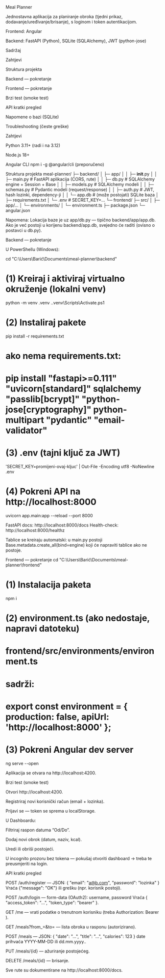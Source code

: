 Meal Planner

Jednostavna aplikacija za planiranje obroka (tjedni prikaz, dodavanje/uređivanje/brisanje), s loginom i token autentikacijom.

Frontend: Angular

Backend: FastAPI (Python), SQLite (SQLAlchemy), JWT (python-jose)

Sadržaj

Zahtjevi

Struktura projekta

Backend — pokretanje

Frontend — pokretanje

Brzi test (smoke test)

API kratki pregled

Napomene o bazi (SQLite)

Troubleshooting (česte greške)

Zahtjevi

Python 3.11+ (radi i na 3.12)

Node.js 18+

Angular CLI npm i -g @angular/cli (preporučeno)

Struktura projekta
meal-planner/
├─ backend/
│  ├─ app/
│  │  ├─ __init__.py
│  │  ├─ main.py            # FastAPI aplikacija (CORS, rute)
│  │  ├─ db.py              # SQLAlchemy engine + Session + Base
│  │  ├─ models.py          # SQLAlchemy modeli
│  │  ├─ schemas.py         # Pydantic modeli (request/response)
│  │  ├─ auth.py            # JWT, hash lozinki, dependency-ji
│  │  └─ app.db             # (može postojati) SQLite baza
│  ├─ requirements.txt
│  └─ .env                  # SECRET_KEY=...
└─ frontend/
   ├─ src/
   │  ├─ app/...
   │  └─ environments/
   │     └─ environment.ts
   ├─ package.json
   └─ angular.json


Napomena: Lokacija baze je uz app/db.py — tipično backend/app/app.db. Ako je već postoji u korijenu backend/app.db, svejedno će raditi (ovisno o postavci u db.py).

Backend — pokretanje

U PowerShellu (Windows):

cd "C:\Users\Barić\Documents\meal-planner\backend"

# (1) Kreiraj i aktiviraj virtualno okruženje (lokalni venv)
python -m venv .venv
.\.venv\Scripts\Activate.ps1

# (2) Instaliraj pakete
pip install -r requirements.txt
# ako nema requirements.txt:
# pip install "fastapi>=0.111" "uvicorn[standard]" sqlalchemy "passlib[bcrypt]" "python-jose[cryptography]" python-multipart "pydantic" "email-validator"

# (3) .env (tajni ključ za JWT)
'SECRET_KEY=promijeni-ovaj-kljuc' | Out-File -Encoding utf8 -NoNewline .env

# (4) Pokreni API na http://localhost:8000
uvicorn app.main:app --reload --port 8000


FastAPI docs: http://localhost:8000/docs
Health-check: http://localhost:8000/healthz

Tablice se kreiraju automatski: u main.py postoji Base.metadata.create_all(bind=engine) koji će napraviti tablice ako ne postoje.

Frontend — pokretanje
cd "C:\Users\Barić\Documents\meal-planner\frontend"

# (1) Instalacija paketa
npm i

# (2) environment.ts (ako nedostaje, napravi datoteku)
# frontend/src/environments/environment.ts
# sadrži:
# export const environment = { production: false, apiUrl: 'http://localhost:8000' };

# (3) Pokreni Angular dev server
ng serve --open


Aplikacija se otvara na http://localhost:4200.

Brzi test (smoke test)

Otvori http://localhost:4200.

Registriraj novi korisnički račun (email + lozinka).

Prijavi se — token se sprema u localStorage.

U Dashboardu:

Filtriraj raspon datuma “Od/Do”.

Dodaj novi obrok (datum, naziv, kcal).

Uredi ili obriši postojeći.

U incognito prozoru bez tokena — pokušaj otvoriti dashboard → treba te preusmjeriti na login.

API kratki pregled

POST /auth/register — JSON: { "email": "a@b.com", "password": "lozinka" }
Vraća {"message": "OK"} ili grešku (npr. korisnik postoji).

POST /auth/login — form-data (OAuth2): username, password
Vraća { "access_token": "...", "token_type": "bearer" }.

GET /me — vrati podatke o trenutnom korisniku (treba Authorization: Bearer <token>).

GET /meals?from_=&to= — lista obroka u rasponu (autorizirano).

POST /meals — JSON: { "date": "...", "title": "...", "calories": 123 }
date prihvaća YYYY-MM-DD ili dd.mm.yyyy..

PUT /meals/{id} — ažuriranje postojećeg.

DELETE /meals/{id} — brisanje.

Sve rute su dokumentirane na http://localhost:8000/docs.